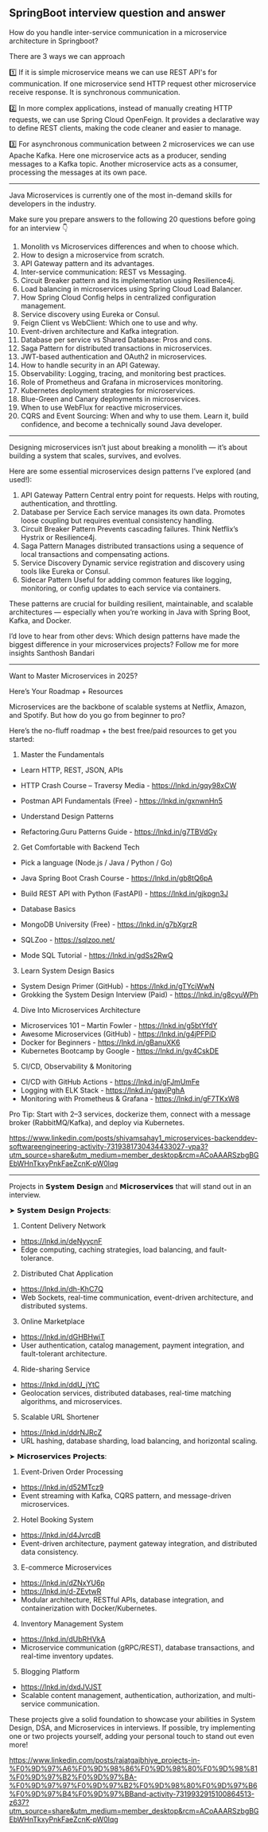 SpringBoot interview question and answer 
------------------------------------------------------
How do you handle inter-service communication in a microservice architecture in Springboot? 

There are 3 ways we can approach 

1️⃣ If it is simple microservice means we can use REST API's for communication. If one microservice send HTTP request other microservice receive response. It is synchronous communication.

2️⃣ In more complex applications, instead of manually creating HTTP requests, we can use Spring Cloud OpenFeign. It provides a declarative way to define REST clients, making the code cleaner and easier to manage. 

3️⃣ For asynchronous communication between 2 microservices we can use Apache Kafka. Here one microservice acts as a producer, sending messages to a Kafka topic. Another microservice acts as a consumer, processing the messages at its own pace.


**********


Java Microservices is currently one of the most in-demand skills for developers in the industry.

Make sure you prepare answers to the following 20 questions before going for an interview 👇

1. Monolith vs Microservices differences and when to choose which.
2. How to design a microservice from scratch.
3. API Gateway pattern and its advantages.
4. Inter-service communication: REST vs Messaging.
5. Circuit Breaker pattern and its implementation using Resilience4j.
6. Load balancing in microservices using Spring Cloud Load Balancer.
7. How Spring Cloud Config helps in centralized configuration management.
8. Service discovery using Eureka or Consul.
9. Feign Client vs WebClient: Which one to use and why.
10. Event-driven architecture and Kafka integration.
11. Database per service vs Shared Database: Pros and cons.
12. Saga Pattern for distributed transactions in microservices.
13. JWT-based authentication and OAuth2 in microservices.
14. How to handle security in an API Gateway.
15. Observability: Logging, tracing, and monitoring best practices.
16. Role of Prometheus and Grafana in microservices monitoring.
17. Kubernetes deployment strategies for microservices.
18. Blue-Green and Canary deployments in microservices.
19. When to use WebFlux for reactive microservices.
20. CQRS and Event Sourcing: When and why to use them.
Learn it, build confidence, and become a technically sound Java developer.


***************

Designing microservices isn’t just about breaking a monolith — it’s about building a system that scales, survives, and evolves.

Here are some essential microservices design patterns I’ve explored (and used!):
 1. API Gateway Pattern
Central entry point for requests. Helps with routing, authentication, and throttling.
 2. Database per Service
Each service manages its own data. Promotes loose coupling but requires eventual consistency handling.
 3. Circuit Breaker Pattern
Prevents cascading failures. Think Netflix’s Hystrix or Resilience4j.
 4. Saga Pattern
Manages distributed transactions using a sequence of local transactions and compensating actions.
 5. Service Discovery
Dynamic service registration and discovery using tools like Eureka or Consul.
 6. Sidecar Pattern
Useful for adding common features like logging, monitoring, or config updates to each service via containers.

These patterns are crucial for building resilient, maintainable, and scalable architectures — especially when you’re working in Java with Spring Boot, Kafka, and Docker.

I’d love to hear from other devs:
Which design patterns have made the biggest difference in your microservices projects?
Follow me for more insights Santhosh Bandari 


***********************


Want to Master Microservices in 2025? 

Here’s Your Roadmap + Resources

Microservices are the backbone of scalable systems at Netflix, Amazon, and Spotify. But how do you go from beginner to pro?

Here’s the no-fluff roadmap + the best free/paid resources to get you started:

1. Master the Fundamentals 
- Learn HTTP, REST, JSON, APIs 
- HTTP Crash Course – Traversy Media - https://lnkd.in/gqy98xCW
- Postman API Fundamentals (Free) - https://lnkd.in/gxnwnHn5

- Understand Design Patterns
- Refactoring.Guru Patterns Guide - https://lnkd.in/g7TBVdGy

2. Get Comfortable with Backend Tech
- Pick a language (Node.js / Java / Python / Go)
- Java Spring Boot Crash Course - https://lnkd.in/gb8tQ6pA
- Build REST API with Python (FastAPI) - https://lnkd.in/gjkpgn3J 

- Database Basics 
 - MongoDB University (Free) - https://lnkd.in/g7bXgrzR 
 - SQLZoo - https://sqlzoo.net/
 - Mode SQL Tutorial - https://lnkd.in/gdSs2RwQ 

3. Learn System Design Basics
- System Design Primer (GitHub) - https://lnkd.in/gTYciWwN 
- Grokking the System Design Interview (Paid) - https://lnkd.in/g8cyuWPh 

4. Dive Into Microservices Architecture 
- Microservices 101 – Martin Fowler - https://lnkd.in/g5btYfdY
- Awesome Microservices (GitHub) - https://lnkd.in/g4jPFPiD 
- Docker for Beginners - https://lnkd.in/gBanuXK6
- Kubernetes Bootcamp by Google - https://lnkd.in/gv4CskDE 

5. CI/CD, Observability & Monitoring
- CI/CD with GitHub Actions - https://lnkd.in/gFJmUmFe 
- Logging with ELK Stack - https://lnkd.in/gavjPghA
- Monitoring with Prometheus & Grafana - https://lnkd.in/gF7TKxW8 

Pro Tip: Start with 2–3 services, dockerize them, connect with a message broker (RabbitMQ/Kafka), and deploy via Kubernetes.

https://www.linkedin.com/posts/shivamsahay1_microservices-backenddev-softwareengineering-activity-7319381730434433027-vpa3?utm_source=share&utm_medium=member_desktop&rcm=ACoAAARSzbgBGEbWHnTkxyPnkFaeZcnK-pW0lqg

*****************

Projects in 𝗦𝘆𝘀𝘁𝗲𝗺 𝗗𝗲𝘀𝗶𝗴𝗻 and 𝗠𝗶𝗰𝗿𝗼𝘀𝗲𝗿𝘃𝗶𝗰𝗲𝘀 that will stand out in an interview.

➤ 𝗦𝘆𝘀𝘁𝗲𝗺 𝗗𝗲𝘀𝗶𝗴𝗻 𝗣𝗿𝗼𝗷𝗲𝗰𝘁𝘀:

1. Content Delivery Network
 - https://lnkd.in/deNyycnF
 - Edge computing, caching strategies, load balancing, and fault-tolerance.

2. Distributed Chat Application
 - https://lnkd.in/dh-KhC7Q
 - Web Sockets, real-time communication, event-driven architecture, and distributed systems.

3. Online Marketplace
 - https://lnkd.in/dGHBHwiT
 - User authentication, catalog management, payment integration, and fault-tolerant architecture.

4. Ride-sharing Service
 - https://lnkd.in/ddU_jYtC
 - Geolocation services, distributed databases, real-time matching algorithms, and microservices.

5. Scalable URL Shortener
 - https://lnkd.in/ddrNJRcZ
 - URL hashing, database sharding, load balancing, and horizontal scaling.

➤ 𝗠𝗶𝗰𝗿𝗼𝘀𝗲𝗿𝘃𝗶𝗰𝗲𝘀 𝗣𝗿𝗼𝗷𝗲𝗰𝘁𝘀:

1. Event-Driven Order Processing
 - https://lnkd.in/d52MTcz9
 - Event streaming with Kafka, CQRS pattern, and message-driven microservices.

2. Hotel Booking System
 - https://lnkd.in/d4JvrcdB
 - Event-driven architecture, payment gateway integration, and distributed data consistency.

3. E-commerce Microservices
 - https://lnkd.in/dZNxYU6p
 - https://lnkd.in/d-ZEvtwR
 - Modular architecture, RESTful APIs, database integration, and containerization with Docker/Kubernetes.

4. Inventory Management System
 - https://lnkd.in/dUbRHVkA
 - Microservice communication (gRPC/REST), database transactions, and real-time inventory updates.

5. Blogging Platform
 - https://lnkd.in/dxdJVJST
 - Scalable content management, authentication, authorization, and multi-service communication.

These projects give a solid foundation to showcase your abilities in System Design, DSA, and Microservices in interviews. If possible, try implementing one or two projects yourself, adding your personal touch to stand out even more!

https://www.linkedin.com/posts/rajatgajbhiye_projects-in-%F0%9D%97%A6%F0%9D%98%86%F0%9D%98%80%F0%9D%98%81%F0%9D%97%B2%F0%9D%97%BA-%F0%9D%97%97%F0%9D%97%B2%F0%9D%98%80%F0%9D%97%B6%F0%9D%97%B4%F0%9D%97%BBand-activity-7319932915100864513-z637?utm_source=share&utm_medium=member_desktop&rcm=ACoAAARSzbgBGEbWHnTkxyPnkFaeZcnK-pW0lqg
